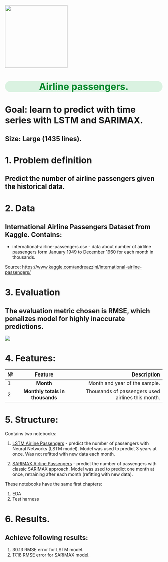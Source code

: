 <p align="left">
   <img src="https://cdn.pixabay.com/photo/2016/04/30/08/35/aircraft-1362586_960_720.jpg"width="200">
</p>

<h1 style="text-align:center; color:#01872A; font-size:30px;background:#daf2e1;border-radius: 20px;">Airline passengers.</h1>

# Goal: learn to predict with time series with LSTM and SARIMAX.
## Size: Large (1435 lines).

# 1. Problem definition

## Predict the number of airline passengers given the historical data.

# 2. Data
## International Airline Passengers Dataset from Kaggle. Contains:

* international-airline-passengers.csv - data about number of airlilne 
  passengers form January 1949 to December 1960 for each month in thousands.

Source: https://www.kaggle.com/andreazzini/international-airline-passengers/

# 3. Evaluation

## The evaluation metric chosen is RMSE, which penalizes model for highly inaccurate predictions.

<img src="https://latex.codecogs.com/gif.latex?%5Chuge%20RMSE%20%3D%20%5Csqrt%7B%5Cfrac%7B1%7D%7Bn%7D%5Csum%5Climits_%7Bi%3D1%7D%5E%7Bn%7D%20%28y_i%20-%20%5Chat%7By%7D_i%29%5E2%7D"/> 

# 4. Features:

| №    | Feature                             | Description|
|------|:----------------------------------:|------------------------------------------------------------------------:|
|1     |**Month**                            |Month and year of the sample.|
|2     |**Monthly totals in thousands**      |Thousands of passengers used airlines this month.|

# 5. Structure:
Contains two notebooks:
1. <A href="https://nbviewer.org/github/sersonSerson/Projects/blob/master/TimeSeries/AirlinePassengers/LstmAirlinePassengers.ipynb">LSTM Airline Passengers</A> - 
   predict the number of passengers with Neural 
   Networks (LSTM model). Model was used to predict 3 years at once.
   Was not refitted with new data each month.
   
2. <A href="https://nbviewer.org/github/sersonSerson/Projects/blob/master/TimeSeries/AirlinePassengers/SarimaxAirlinePassengers.ipynb">SARIMAX Airline Passengers</A> -
    predict the number of passengers with classic SARIMAX approach. Model was
    used to predict one month at once, retraining after each month (refitting with new data).
   
These notebooks have the same first chapters: 
1. EDA
2. Test harness

# 6. Results.
## Achieve following results:
1. 30.13 RMSE error for LSTM model.
2. 17.18 RMSE error for SARIMAX model.